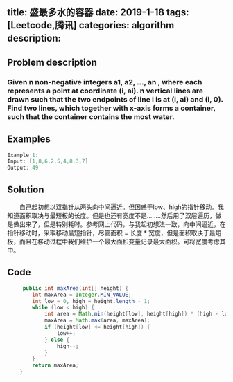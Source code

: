 title:  盛最多水的容器
date: 2019-1-18
tags: [Leetcode,腾讯]
categories: algorithm
description: 　　
---
## Problem description
  ### Given n non-negative integers a1, a2, ..., an , where each represents a point at coordinate (i, ai). n vertical lines are drawn such that the two endpoints of line i is at (i, ai) and (i, 0). Find two lines, which together with x-axis forms a container, such that the container contains the most water.
 ## Examples
``` java
Example 1:
Input: [1,8,6,2,5,4,8,3,7]
Output: 49
```
## Solution
　　自己起初想以双指针从两头向中间逼近。但困惑于low、high的指针移动。我知道面积取决与最短板的长度。但是也还有宽度不是........然后用了双层遍历，做是做出来了，但是特别耗时。参考网上代码，与我起初想法一致，向中间逼近，在指针移动时，采取移动最短指针，尽管面积 = 长度 * 宽度，但是面积取决于最短板，而且在移动过程中我们维护一个最大面积变量记录最大面积。可将宽度考虑其中。

## Code

```java
     public int maxArea(int[] height) {
        int maxArea = Integer.MIN_VALUE;
        int low = 0, high = height.length - 1;
        while (low < high) {
            int area = Math.min(height[low], height[high]) * (high - low);
            maxArea = Math.max(area, maxArea);
            if (height[low] <= height[high]) {
                low++;
            } else {
                high--;
            }
        }
        return maxArea;
    }

```